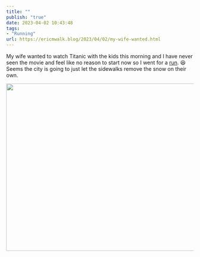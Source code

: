 ```yaml
---
title: ""
publish: "true"
date: 2023-04-02 10:43:48
tags:
- "Running"
url: https://ericmwalk.blog/2023/04/02/my-wife-wanted.html
---
```

My wife wanted to watch Titanic with the kids this morning and I have never seen the movie and feel like no reason to start now so I went for a [run](http://www.strava.com/activities/8820658114). 😆Seems the city is going to just let the sidewalks remove the snow on their own.


<img src="uploads/2023/705328b515.jpg" width="600" height="450" alt="">